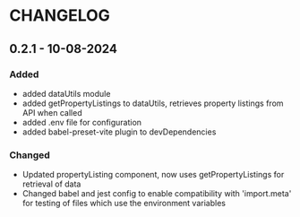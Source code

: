 # CHANGELOG

## 0.2.1 - 10-08-2024
### Added
- added dataUtils module
- added getPropertyListings to dataUtils, retrieves property listings from API when called
- added .env file for configuration
- added babel-preset-vite plugin to devDependencies
### Changed
- Updated propertyListing component, now uses getPropertyListings for retrieval of data
- Changed babel and jest config to enable compatibility with 'import.meta' for testing of files which use the environment variables